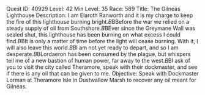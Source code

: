 Quest ID: 40929
Level: 42
Min Level: 35
Race: 589
Title: The Gilneas Lighthouse
Description: I am Elaroth Ranworth and it is my charge to keep the fire of this lighthouse burning bright.$B$BBefore the war we relied on a steady supply of oil from Southshore.$B$BEver since the Greymane Wall was sealed shut, this lighthouse has been burning on what excess I could find.$B$BIt is only a matter of time before the light will cease burning. With it, I will also leave this world.$B$BI am not yet ready to depart, and so I am desperate.$B$BLordaeron has been consumed by the plague, but whispers tell me of a new bastion of human power, far away to the west.$B$BI ask of you to visit the city called Theramore, speak with their dockmaster, and see if there is any oil that can be given to me.
Objective: Speak with Dockmaster Lorman at Theramore Isle in Dustwallow Marsh to recover any oil meant for Gilneas.
